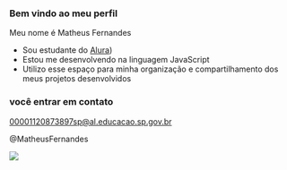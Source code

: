 ### Bem vindo ao meu perfil

Meu nome é Matheus Fernandes

- Sou estudante do [Alura](https://www.alura.com.br))
- Estou me desenvolvendo na linguagem JavaScript
- Utilizo esse espaço para minha organização e compartilhamento dos meus projetos desenvolvidos

### você entrar em contato 

00001120873897sp@al.educacao.sp.gov.br

@MatheusFernandes

![](https://media1.tenor.com/m/MCBkr6dWLkUAAAAd/corinthians-rodrigo-garro.gif)
